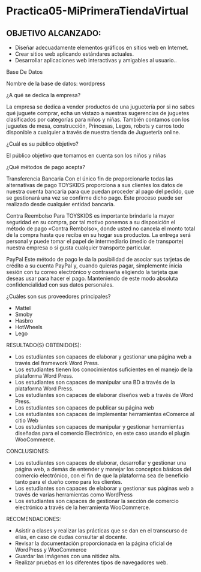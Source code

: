 # Practica05-MiPrimeraTiendaVirtual
<h2>OBJETIVO ALCANZADO:</h2>
 <ul>
  <li>Diseñar adecuadamente elementos gráficos en sitios web en Internet.</li>
  <li>Crear sitios web aplicando estándares actuales. </li>
  <li>Desarrollar aplicaciones web interactivas y amigables al usuario..</li>
 </ul>

 
 <p>Base De Datos</p>
 <p>Nombre de la base de datos: wordpress</p>

 <p>¿A qué se dedica la empresa?</p>
 <p>La empresa se dedica a vender productos de una juguetería por si no sabes qué juguete comprar, echa un vistazo a nuestras sugerencias de juguetes clasificados por categorías para niños y niñas. También contamos con los juguetes de mesa, construcción, Princesas, Legos, robots y carros todo disponible a cualquier a través de nuestra tienda de Juguetería online.</p>
 <p>¿Cuál es su público objetivo? </p>
 <p>El público objetivo que tomamos en cuenta son los niños y niñas </p>
 <p>¿Qué métodos de pago acepta?</p>
 <p>Transferencia Bancaria
Con el único fin de proporcionarle todas las alternativas de pago TOYSKIDS proporciona a sus clientes los datos de nuestra cuenta bancaria para que puedan proceder al pago del pedido, que se gestionará una vez se confirme dicho pago. Este proceso puede ser realizado desde cualquier entidad bancaria.</p>
 <p>Contra Reembolso
Para TOYSKIDS es importante brindarle la mayor seguridad en su compra, por tal motivo ponemos a su disposición el método de pago «Contra Rembolso», donde usted no cancela el monto total de la compra hasta que reciba en su hogar sus productos. La entrega será personal y puede tomar el papel de intermediario (medio de transporte) nuestra empresa o si gusta cualquier transporte particular.</p>
 <p>PayPal
Este método de pago le da la posibilidad de asociar sus tarjetas de crédito a su cuenta PayPal y, cuando quieras pagar, simplemente inicia sesión con tu correo electrónico y contraseña eligiendo la tarjeta que deseas usar para hacer el pago. Manteniendo de este modo absoluta confidencialidad con sus datos personales.</p>
 <p>¿Cuáles son sus proveedores principales? </p>
 <ul>
  <li>Mattel</li>
  <li> Smoby</li>
  <li> Hasbro</li>
  <li>HotWheels</li>
  <li>Lego </li>
 </ul>
 <p></p>
 <p></p>
 <p></p>
 <p></p>
 <p></p>
 <p></p>
 <p></p>
 <p></p>
 <p></p>
 <p></p>
 <p></p>
 <p></p>
 <p></p>
 <p>RESULTADO(S) OBTENIDO(S): </p>
  <ul>
  <li>Los estudiantes son capaces de elaborar y gestionar una página web a través del framework Word Press.</li>
  <li>Los estudiantes tienen los conocimientos suficientes en el manejo de la plataforma Word Press.</li>
  <li>Los estudiantes son capaces de manipular una BD a través de la plataforma Word Press.</li>
  <li>Los estudiantes son capaces de elaborar diseños web a través de Word Press.</li>
  <li>Los estudiantes son capaces de publicar su página web</li>
  <li>Los estudiantes son capaces de implementar herramientas eComerce al citio Web</li>
  <li>Los estudiantes son capaces de manipular y gestionar herramientas diseñadas para el comercio Electrónico, en este caso usando el     plugin WooCommerce. </li>
 </ul>
 <p>CONCLUSIONES:</p>
  <ul>
  <li>Los estudiantes son capaces de elaborar, desarrollar y gestionar una página web, a demás de entender y manejar los conceptos básicos del comercio electrónico, con el fin de que la plataforma sea de beneficio tanto para el dueño como para los clientes.</li>
  <li>Los estudiantes son capaces de elaborar y gestionar sus páginas web a través de varias herramientas como WordPress </li>
  <li>Los estudiantes son capaces de gestionar la sección de comercio electrónico a través de la herramienta WooCommerce.</li>
 </ul>
 <p>RECOMENDACIONES:</p>
  <ul>
  <li>Asistir a clases y realizar las prácticas que se dan en el transcurso de ellas, en caso de dudas consultar al docente.</li>
  <li>Revisar la documentación proporcionada en la página oficial de WordPress y WooCommerce</li>
  <li>Guardar las imágenes con una nitidez alta.</li>
 <li>Realizar pruebas en los diferentes tipos de navegadores web.</li>
 </ul>
 
 


